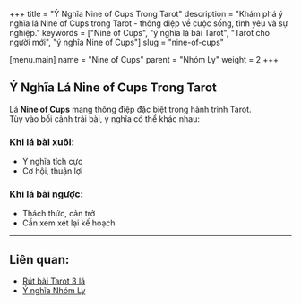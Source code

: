 +++
title = "Ý Nghĩa Nine of Cups Trong Tarot"
description = "Khám phá ý nghĩa lá Nine of Cups trong Tarot - thông điệp về cuộc sống, tình yêu và sự nghiệp."
keywords = ["Nine of Cups", "ý nghĩa lá bài Tarot", "Tarot cho người mới", "ý nghĩa Nine of Cups"]
slug = "nine-of-cups"

[menu.main]
name = "Nine of Cups"
parent = "Nhóm Ly"
weight = 2
+++

## Ý Nghĩa Lá Nine of Cups Trong Tarot

Lá **Nine of Cups** mang thông điệp đặc biệt trong hành trình Tarot.  
Tùy vào bối cảnh trải bài, ý nghĩa có thể khác nhau:

### Khi lá bài xuôi:
- Ý nghĩa tích cực  
- Cơ hội, thuận lợi  

### Khi lá bài ngược:
- Thách thức, cản trở  
- Cần xem xét lại kế hoạch  

---

## Liên quan:
- [Rút bài Tarot 3 lá](../../)
- [Ý nghĩa Nhóm Ly](../)
